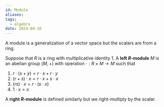 ```yaml
---
id: Module
aliases: 
tags:
  - algebra
date: 2024-04-16
---
```


A module is a generalization of a vector space but the scalars are from a ring.

Suppose that $R$ is a ring with multiplicative identity 1. A **left $R$-module** $M$ is an abelian group $(M,+)$ with operation $\cdot:R\times M\rightarrow M$ such that 
1. $r\cdot(x+y) = r\cdot x + r\cdot y$
2. $(r+s)\cdot x = r\cdot x + s\cdot x$
3. $(rs)\cdot x = r\cdot(s\cdot x)$
4. $1\cdot x = x$

A **right $R$-module** is defined similarly but we right-multiply by the scalar.
